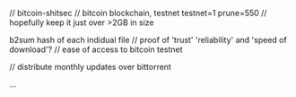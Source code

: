 // bitcoin-shitsec
// bitcoin blockchain, testnet
testnet=1
prune=550
// hopefully keep it just over >2GB in size

b2sum hash of each indidual file
// proof of 'trust' 'reliability' and 'speed of download'?
// ease of access to bitcoin testnet

// distribute monthly updates over bittorrent

...
